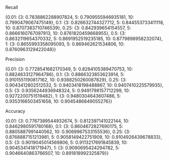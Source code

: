 Recall 

{0.01: {3: 0.7838862288907824, 5: 0.7909555946935181, 10: 0.7990479067475149},
 0.1: {3: 0.826632744327712, 5: 0.844553733411118, 10: 0.8707383710746539},
 0.25: {3: 0.842939654154557, 5: 0.8666160767097913, 10: 0.8761820459668955},
 0.5: {3: 0.8632119654370332, 5: 0.8691952519235185, 10: 0.8779898958232074},
 1: {3: 0.8655993358095093, 5: 0.869462621534806, 10: 0.8760963129422048}}

 Precision 
 
 {0.01: {3: 0.7728541682170349, 5: 0.8264105389470753, 10: 0.8824633127964786},
 0.1: {3: 0.8866323853623914, 5: 0.9101551190817162, 10: 0.9388250260087829},
 0.25: {3: 0.9043412802512532, 5: 0.9403418198488867, 10: 0.9407410225579935},
 0.5: {3: 0.9356244936948324, 5: 0.9491798157712299, 10: 0.9272200751519482},
 1: {3: 0.9480304643607486, 5: 0.9353166503451658, 10: 0.9045486849055276}}

 Accuracy 

 {0.01: {3: 0.7767389544932674, 5: 0.812397141022144, 10: 0.8462980591780168},
 0.1: {3: 0.8604672827690175, 5: 0.8805887991440562, 10: 0.9069967533155536},
 0.25: {3: 0.8768887151213981, 5: 0.9058149422751909, 10: 0.9104926439678833},
 0.5: {3: 0.9019045014569806, 5: 0.9113217691845839, 10: 0.9045341418171947},
 1: {3: 0.9090695424294782, 5: 0.9046640863766507, 10: 0.891818992325879}}